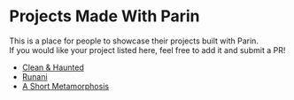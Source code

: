 # Projects Made With Parin

This is a place for people to showcase their projects built with Parin.  
If you would like your project listed here, feel free to add it and submit a PR!

* [Clean & Haunted](https://kapendev.itch.io/clean-haunted)
* [Runani](https://kapendev.itch.io/runani)
* [A Short Metamorphosis](https://kapendev.itch.io/a-short-metamorphosis)
